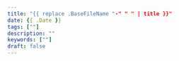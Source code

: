 ```yaml
---
title: "{{ replace .BaseFileName "-" " " | title }}"
date: {{ .Date }}
tags: [""]
description: ""
keywords: [""]
draft: false
---
```


